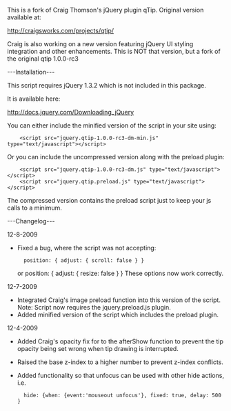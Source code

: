 This is a fork of Craig Thomson's jQuery plugin qTip. Original version available at:

http://craigsworks.com/projects/qtip/

Craig is also working on a new version featuring jQuery UI styling integration and other enhancements. This is NOT that version, but a fork of the
original qtip 1.0.0-rc3

---Installation---

This script requires jQuery 1.3.2 which is not included in this package.

It is available here:

http://docs.jquery.com/Downloading_jQuery

You can either include the minified version of the script in your site using:

		<script src="jquery.qtip-1.0.0-rc3-dm-min.js" type="text/javascript"></script>

Or you can include the uncompressed version along with the preload plugin:

		<script src="jquery.qtip-1.0.0-rc3-dm.js" type="text/javascript"></script>
		<script src="jquery.qtip.preload.js" type="text/javascript"></script>

The compressed version contains the preload script just to keep your js calls to a minimum.


---Changelog---

12-8-2009

* Fixed a bug, where the script was not accepting:

		position: { adjust: { scroll: false } }
	or
		position: { adjust: { resize: false } }
	These options now work correctly.
		

12-7-2009

* Integrated Craig's image preload function into this version of the script. Note: Script now requires the jquery.preload.js plugin.
* Added minified version of the script which includes the preload plugin.

12-4-2009

* Added Craig's opacity fix for to the afterShow function to prevent the tip opacity being set wrong when tip drawing is interrupted.
* Raised the base z-index to a higher number to prevent z-index conflicts.
* Added functionality so that unfocus can be used with other hide actions, i.e.

		hide: {when: {event:'mouseout unfocus'}, fixed: true, delay: 500 }

